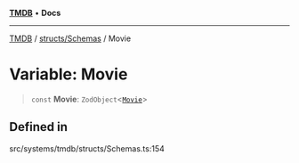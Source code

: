 [**TMDB**](../../../README.md) • **Docs**

***

[TMDB](../../../README.md) / [structs/Schemas](../README.md) / Movie

# Variable: Movie

> `const` **Movie**: `ZodObject`\<[`Movie`](../type-aliases/Movie.md)\>

## Defined in

src/systems/tmdb/structs/Schemas.ts:154
